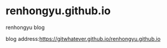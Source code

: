 # renhongyu.github.io
renhongyu blog

blog address:https://gitwhatever.github.io/renhongyu.github.io
